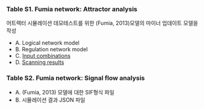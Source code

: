 ### Table S1. Fumia network: Attractor analysis
어트렉터 시뮬레이션 데모테스트를 위한 (Fumia, 2013)모델의 마이너 업데이트 모델을 작성
* A. Logical network model
* B. Regulation network model
* C. [Input combinations](http://gofile.me/3gpVt/mxCUuWNwI)
* D. [Scanning results](http://gofile.me/3gpVt/d7CONnt4k)

### Table S2. Fumia network: Signal flow analysis
* A. (Fumia, 2013) 모델에 대한 SIF형식 파일
* B. 시뮬레이션 결과 JSON 파일
